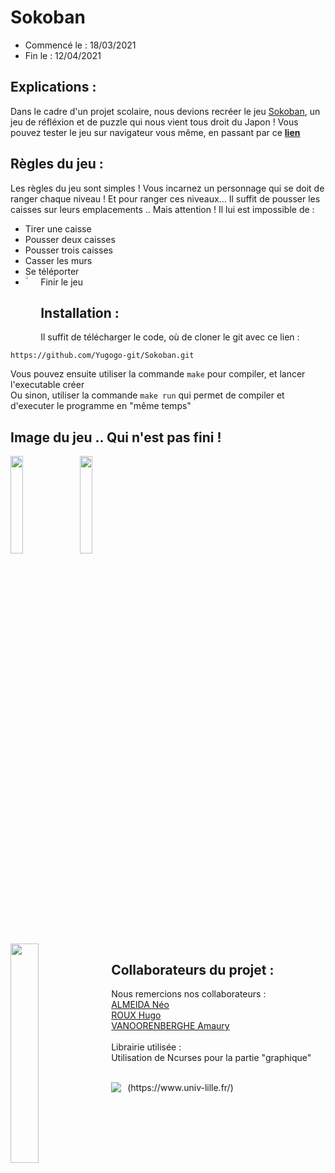 # Sokoban
- Commencé le : 18/03/2021
- Fin le : 12/04/2021

## Explications :  
Dans le cadre d'un projet scolaire, nous devions recréer le jeu [Sokoban](https://fr.wikipedia.org/wiki/Sokoban), un jeu de réfléxion et de puzzle qui nous vient tous droit du Japon !
Vous pouvez tester le jeu sur navigateur vous même, en passant par ce **[lien](https://sokoban.info/)**

## Règles du jeu :
Les règles du jeu sont simples !
Vous incarnez un personnage qui se doit de ranger chaque niveau !
Et pour ranger ces niveaux... Il suffit de pousser les caisses sur leurs emplacements ..
Mais attention !
Il lui est impossible de :
- Tirer une caisse
- Pousser deux caisses
- Pousser trois caisses
- Casser les murs 
- Se téléporter
- Finir le jeu <img align="center" style="float: left; margin: 0 10px 0 0;" src="https://i.imgur.com/KAqRB7y.png" height=3% width=3%/>

## Installation :
Il suffit de télécharger le code, où de cloner le git avec ce lien :
```
https://github.com/Yugogo-git/Sokoban.git
```
Vous pouvez ensuite utiliser la commande `make` pour compiler, et lancer l'executable créer  
Ou sinon, utiliser la commande `make run` qui permet de compiler et d'executer le programme en "même temps"  

## Image du jeu .. Qui n'est pas fini !

<img align="center" style="float: left; margin: 0 10px 0 0;" src="https://i.imgur.com/HSXXKde.png" height=20% width=20%/> <img align="center" style="float: center; margin: 0 10px 0 0;" src="https://i.imgur.com/HSXXKde.png" height=20% width=20%/></br>
<img align="center" style="float: left; margin: 0 10px 0 0;" src="https://i.imgur.com/HSXXKde.png" height=30% width=30%/>

## Collaborateurs du projet :  
Nous remercions nos collaborateurs :</br>
[ALMEIDA Néo](https://github.com/Ninhache)</br>
[ROUX Hugo](https://github.com/Yugogo-git)</br>
[VANOORENBERGHE Amaury](https://github.com/REHERC)</br>
<br>
Librairie utilisée :  
Utilisation de Ncurses pour la partie "graphique"  

<br>
<img align="left" style="float: center; margin: 0 10px 0 0;" src="https://upload.wikimedia.org/wikipedia/en/thumb/1/15/University_of_Lille_%28logo%29.svg/220px-University_of_Lille_%28logo%29.svg.png"/>(https://www.univ-lille.fr/)

<br>
<br>
<br>